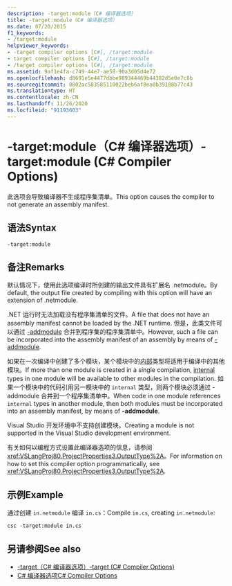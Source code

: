```yaml
---
description: -target:module（C# 编译器选项）
title: -target:module（C# 编译器选项）
ms.date: 07/20/2015
f1_keywords:
- /target:module
helpviewer_keywords:
- -target compiler options [C#], /target:module
- target compiler options [C#], /target:module
- /target compiler options [C#], /target:module
ms.assetid: 9af1e4fa-c749-44e7-ae58-90a3d05d4e72
ms.openlocfilehash: d8691e5e4477dbbe989344469b44382d5e0e7c8b
ms.sourcegitcommit: 0802ac583585110022beb6af8ea0b39188b77c43
ms.translationtype: HT
ms.contentlocale: zh-CN
ms.lasthandoff: 11/26/2020
ms.locfileid: "91193603"
---
```

# <a name="-targetmodule-c-compiler-options"></a><span data-ttu-id="ef1c3-103">-target:module（C# 编译器选项）</span><span class="sxs-lookup"><span data-stu-id="ef1c3-103">-target:module (C# Compiler Options)</span></span>

<span data-ttu-id="ef1c3-104">此选项会导致编译器不生成程序集清单。</span><span class="sxs-lookup"><span data-stu-id="ef1c3-104">This option causes the compiler to not generate an assembly manifest.</span></span>  
  
## <a name="syntax"></a><span data-ttu-id="ef1c3-105">语法</span><span class="sxs-lookup"><span data-stu-id="ef1c3-105">Syntax</span></span>  
  
```console  
-target:module  
```  
  
## <a name="remarks"></a><span data-ttu-id="ef1c3-106">备注</span><span class="sxs-lookup"><span data-stu-id="ef1c3-106">Remarks</span></span>  

 <span data-ttu-id="ef1c3-107">默认情况下，使用此选项编译时所创建的输出文件具有扩展名 .netmodule。</span><span class="sxs-lookup"><span data-stu-id="ef1c3-107">By default, the output file created by compiling with this option will have an extension of .netmodule.</span></span>  
  
 <span data-ttu-id="ef1c3-108">.NET 运行时无法加载没有程序集清单的文件。</span><span class="sxs-lookup"><span data-stu-id="ef1c3-108">A file that does not have an assembly manifest cannot be loaded by the .NET runtime.</span></span> <span data-ttu-id="ef1c3-109">但是，此类文件可以通过 [-addmodule](./addmodule-compiler-option.md) 合并到程序集的程序集清单中。</span><span class="sxs-lookup"><span data-stu-id="ef1c3-109">However, such a file can be incorporated into the assembly manifest of an assembly by means of [-addmodule](./addmodule-compiler-option.md).</span></span>  
  
 <span data-ttu-id="ef1c3-110">如果在一次编译中创建了多个模块，某个模块中的[内部](../keywords/internal.md)类型将适用于编译中的其他模块。</span><span class="sxs-lookup"><span data-stu-id="ef1c3-110">If more than one module is created in a single compilation, [internal](../keywords/internal.md) types in one module will be available to other modules in the compilation.</span></span> <span data-ttu-id="ef1c3-111">如果一个模块中的代码引用另一模块中的 `internal` 类型，则两个模块必须通过 -addmodule 合并到一个程序集清单中。</span><span class="sxs-lookup"><span data-stu-id="ef1c3-111">When code in one module references `internal` types in another module, then both modules must be incorporated into an assembly manifest, by means of **-addmodule**.</span></span>  
  
 <span data-ttu-id="ef1c3-112">Visual Studio 开发环境中不支持创建模块。</span><span class="sxs-lookup"><span data-stu-id="ef1c3-112">Creating a module is not supported in the Visual Studio development environment.</span></span>  
  
 <span data-ttu-id="ef1c3-113">有关如何以编程方式设置此编译器选项的信息，请参阅 <xref:VSLangProj80.ProjectProperties3.OutputType%2A>。</span><span class="sxs-lookup"><span data-stu-id="ef1c3-113">For information on how to set this compiler option programmatically, see <xref:VSLangProj80.ProjectProperties3.OutputType%2A>.</span></span>  
  
## <a name="example"></a><span data-ttu-id="ef1c3-114">示例</span><span class="sxs-lookup"><span data-stu-id="ef1c3-114">Example</span></span>  

 <span data-ttu-id="ef1c3-115">通过创建 `in.netmodule` 编译 `in.cs`：</span><span class="sxs-lookup"><span data-stu-id="ef1c3-115">Compile `in.cs`, creating `in.netmodule`:</span></span>  
  
```console  
csc -target:module in.cs  
```  
  
## <a name="see-also"></a><span data-ttu-id="ef1c3-116">另请参阅</span><span class="sxs-lookup"><span data-stu-id="ef1c3-116">See also</span></span>

- [<span data-ttu-id="ef1c3-117">-target（C# 编译器选项）</span><span class="sxs-lookup"><span data-stu-id="ef1c3-117">-target (C# Compiler Options)</span></span>](./target-compiler-option.md)
- [<span data-ttu-id="ef1c3-118">C# 编译器选项</span><span class="sxs-lookup"><span data-stu-id="ef1c3-118">C# Compiler Options</span></span>](./index.md)
